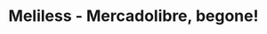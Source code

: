 ---
layout: landing
title: Meliless - Mercadolibre, begone!
category: JS Chrome Extension
img: https://i.imgur.com/odngavl.png
year: 2024
github: https://github.com/maximoospital/meliless
---